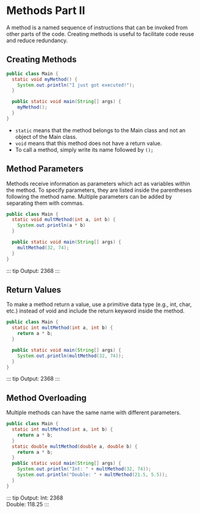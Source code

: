 # Methods Part II

A method is a named sequence of instructions that can be invoked from other parts of the code. Creating methods is useful to facilitate code reuse and reduce redundancy.

## Creating Methods

```java
public class Main {
  static void myMethod() {
    System.out.println("I just got executed!");
  }

  public static void main(String[] args) {
    myMethod();
  }
}
```

- `static` means that the method belongs to the Main class and not an object of the Main class.
- `void` means that this method does not have a return value.
- To call a method, simply write its name followed by `();`

## Method Parameters

Methods receive information as parameters which act as variables within the method. To specify parameters, they are listed inside the parentheses following the method name. Multiple parameters can be added by separating them with commas.

```java
public class Main {
  static void multMethod(int a, int b) {
    System.out.println(a * b)
  }

  public static void main(String[] args) {
    multMethod(32, 74);
  }
}
```

::: tip Output:
2368
:::

## Return Values

To make a method return a value, use a primitive data type (e.g., int, char, etc.) instead of void and include the return keyword inside the method.

```java
public class Main {
  static int multMethod(int a, int b) {
    return a * b;
  }

  public static void main(String[] args) {
    System.out.println(multMethod(32, 74));
  }
}
```

::: tip Output:
2368
:::

## Method Overloading

Multiple methods can have the same name with different parameters.

```java
public class Main {
  static int multMethod(int a, int b) {
    return a * b;
  }
  static double multMethod(double a, double b) {
    return a * b;
  }
  public static void main(String[] args) {
    System.out.println("Int: " + multMethod(32, 74));
    System.out.println("Double: " + multMethod(21.5, 5.5));
  }
}
```

::: tip Output:
Int: 2368  
Double: 118.25
:::